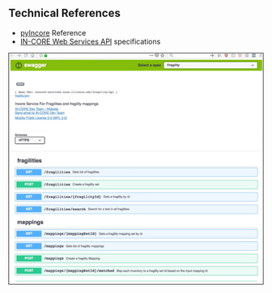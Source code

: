 ## Technical References

- <a href="https://incore.ncsa.illinois.edu/doc/pyincore/" target="_blank">pyIncore</a> Reference
- <a href="https://incore.ncsa.illinois.edu/doc/api/" target="_blank">IN-CORE Web Services API</a> specifications

![Swagger API viewer with endpoint definitions.](images/incore_swagger.jpg "Swagger API viewer with endpoint definitions.")